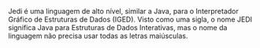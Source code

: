 
Jedi é uma linguagem de alto nível, similar a Java, para o Interpretador Gráfico 
de Estruturas de Dados (IGED). Visto como uma sigla, o nome JEDI 
significa Java para Estruturas de Dados Interativas, mas o nome da linguagem 
não precisa usar todas as letras maiúsculas. 
